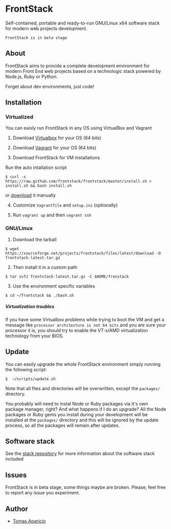 # FrontStack

Self-contained, portable and ready-to-run GNU/Linux x64 software stack for modern web projects development.

`FrontStack is in beta stage`

## About

FrontStack aims to provide a complete development environment for 
modern Front End web projects based on a technologic stack powered by Node.js, Ruby or Python.

Forget about dev environments, just code!

## Installation

### Virtualized

You can eaisly run FrontStack in any OS using VirtualBox and Vagrant

1. Download [Virtualbox](https://www.virtualbox.org/wiki/Downloads) for your OS (64 bits)

2. Download [Vagrant](http://downloads.vagrantup.com/) for your OS (64 bits)

3. Download FrontStack for VM installations

  Run the auto intallation script
  ```
  $ curl -s https://raw.github.com/frontstack/frontstack/master/install.sh > install.sh && bash install.sh
  ```

  or [download](https://github.com/frontstack/vagrant/archive/master.zip) it manually

4. Customize `Vagrantfile` and `setup.ini` (optionally)

5. Run `vagrant up` and then `vagrant ssh`

### GNU/Linux

1. Download the tarball
```
$ wget https://sourceforge.net/projects/frontstack/files/latest/download -O frontstack-latest.tar.gz
```

2. Then install it in a custom path
```
$ tar xvfz frontstack-latest.tar.gz -C $HOME/fronstack
```

3. Use the environment specific variables
```
$ cd ~/frontstack && ./bash.sh
```

##### Virtualization troubles

If you have some Virtualbox problems while trying to boot the VM and get a message like 
`processor architecture is not 64 bits` and you are sure your processor it is, you should 
try to enable the VT-x/AMD virtualization technology from your BIOS.

## Update 

You can easily upgrade the whole FrontStack environment simply running the following script:

```shell
$  ~/scripts/update.sh
```

Note that all files and directories will be overwritten, except the `packages/` directory.

You probably will need to instal Node or Ruby packages via it's own package manager, right? And what happens if I do an upgrade?
All the Node packages or Ruby gems you install during your development will be installed at the `packages/` directory and this will be ignored by the update process, so all the packages will remain after updates.

## Software stack

See the [stack repository](https://github.com/frontstack/stack) for more information about the software stack included

## Issues 

FrontStack is in beta stage, some things maybe are broken.
Please, feel free to report any issue you experiment.

## Author

* [Tomas Aparicio](https://github.com/h2non) 

